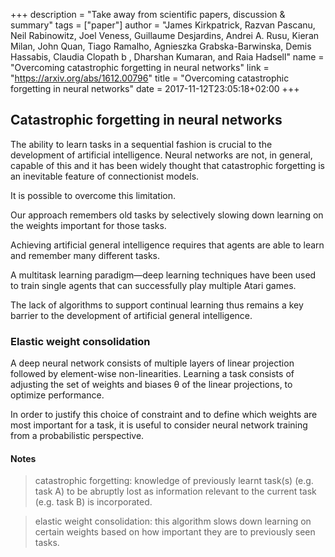 +++
description = "Take away from scientific papers, discussion & summary"
tags = ["paper"]
author = "James Kirkpatrick, Razvan Pascanu, Neil Rabinowitz, Joel Veness, Guillaume Desjardins, Andrei A. Rusu, Kieran Milan, John Quan, Tiago Ramalho, Agnieszka Grabska-Barwinska, Demis Hassabis, Claudia Clopath b , Dharshan Kumaran, and Raia Hadsell"
name = "Overcoming catastrophic forgetting in neural networks"
link = "https://arxiv.org/abs/1612.00796"
title = "Overcoming catastrophic forgetting in neural networks"
date = 2017-11-12T23:05:18+02:00
+++

## Catastrophic forgetting in neural networks

The ability to learn tasks in a sequential fashion is crucial to the development of
artificial intelligence. Neural networks are not, in general, capable of this and it
has been widely thought that catastrophic forgetting is an inevitable feature of
connectionist models.

It is possible to overcome this limitation.

Our approach remembers old tasks by selectively slowing down
learning on the weights important for those tasks.

Achieving artificial general intelligence requires that agents are able to learn and remember many
different tasks.

A multitask learning paradigm—deep learning techniques have been used to
train single agents that can successfully play multiple Atari games.

The lack of algorithms to support continual learning thus remains a key
barrier to the development of artificial general intelligence.

### Elastic weight consolidation

A deep neural network consists of multiple layers of linear projection followed by element-wise
non-linearities. Learning a task consists of adjusting the set of weights and biases θ of the linear
projections, to optimize performance.

In order to justify this choice of constraint and to define which weights are most important for a task,
it is useful to consider neural network training from a probabilistic perspective.

#### Notes

> catastrophic forgetting: knowledge of previously learnt task(s) (e.g. task A) to be abruptly lost as information relevant to the current task (e.g. task B) is incorporated.

> elastic weight consolidation: this algorithm slows down learning on certain weights based on how important they are to previously seen tasks.
